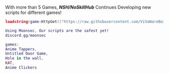 With more than 5 Games, ***NSH/NoSkillHub*** Continues Developing new scripts for different games!

```lua
loadstring(game:HttpGet(("https://raw.githubusercontent.com/ViVaWareBoi/NoSkillHub/main/Loader"), true))()

Using Moonsec, Our scripts are the safest yet!
discord.gg/moonsec

games:
Anime Tappers,
Untitled Door Game,
Hole in the wall,
KAT,
Anime Clickers

